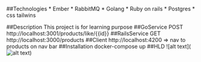##Technologies
    * Ember 
    * RabbitMQ
    * Golang
    * Ruby on rails 
    * Postgres
    * css tailwins

##Description
This project is for learning purpose
##GoService
   POST http://localhost:3001/products/like/{{id}}
##RailsService
    GET http://localhost:3000/products
##Client
    http://localhost:4200 => nav to products on nav bar
##Installation
docker-compose up
##HLD
![alt text](![alt text](https://github.com/asafjonathan/curse/blob/main/hld.png?raw=true))

